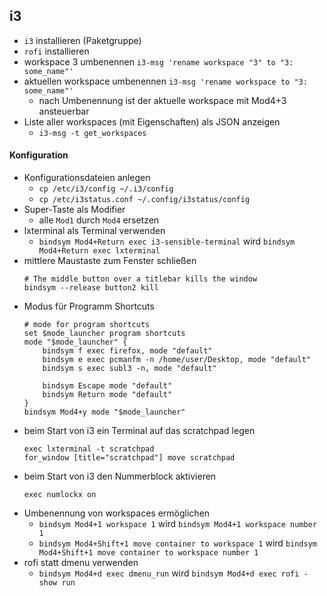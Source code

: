 ## i3

- `i3` installieren (Paketgruppe)
- `rofi` installieren
- workspace 3 umbenennen `i3-msg 'rename workspace "3" to "3: some_name"'`
- aktuellen workspace umbenennen `i3-msg 'rename workspace to "3: some_name"'`
  - nach Umbenennung ist der aktuelle workspace mit Mod4+3 ansteuerbar
- Liste aller workspaces (mit Eigenschaften) als JSON anzeigen
  - `i3-msg -t get_workspaces`

#### Konfiguration

- Konfigurationsdateien anlegen
  - `cp /etc/i3/config ~/.i3/config`
  - `cp /etc/i3status.conf ~/.config/i3status/config`
- Super-Taste als Modifier
  - alle `Mod1` durch `Mod4` ersetzen
- lxterminal als Terminal verwenden
  - `bindsym Mod4+Return exec i3-sensible-terminal` wird 
    `bindsym Mod4+Return exec lxterminal`
- mittlere Maustaste zum Fenster schließen
  ```
  # The middle button over a titlebar kills the window
  bindsym --release button2 kill
  ```
- Modus für Programm Shortcuts
  ```
  # mode for program shortcuts
  set $mode_launcher program shortcuts
  mode "$mode_launcher" {
      bindsym f exec firefox, mode "default"
      bindsym e exec pcmanfm -n /home/user/Desktop, mode "default"
      bindsym s exec subl3 -n, mode "default"

      bindsym Escape mode "default"
      bindsym Return mode "default"
  }
  bindsym Mod4+y mode "$mode_launcher"
  ```
- beim Start von i3 ein Terminal auf das scratchpad legen
  ```
  exec lxterminal -t scratchpad
  for_window [title="scratchpad"] move scratchpad
  ```
- beim Start von i3 den Nummerblock aktivieren
  ```
  exec numlockx on
  ```
- Umbenennung von workspaces ermöglichen
  - `bindsym Mod4+1 workspace 1` wird 
    `bindsym Mod4+1 workspace number 1`
  - `bindsym Mod4+Shift+1 move container to workspace 1` wird 
    `bindsym Mod4+Shift+1 move container to workspace number 1`
- rofi statt dmenu verwenden
  - `bindsym Mod4+d exec dmenu_run` wird
    `bindsym Mod4+d exec rofi -show run`